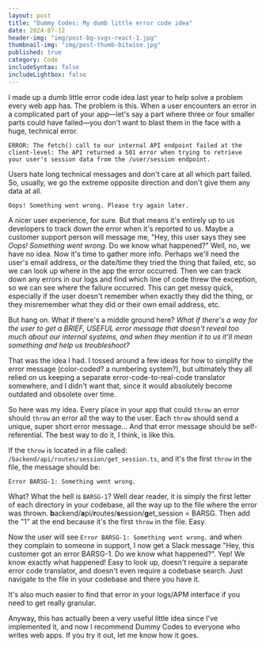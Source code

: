 ```yaml
---
layout: post
title: "Dummy Codes: My dumb little error code idea"
date: 2024-07-12
header-img: "img/post-bg-svgs-react-1.jpg"
thumbnail-img: "img/post-thumb-bitwise.jpg"
published: true
category: Code
includeSyntax: false
includeLightbox: false
---
```


<span class='illuminated-letter'>I</span> made up a dumb little error code idea last year to help solve a problem every web app has. The problem is this. When a user encounters an error in a complicated part of your app—let's say a part where three or four smaller parts could have failed—you don't want to blast them in the face with a huge, technical error.

```
ERROR: The fetch() call to our internal API endpoint failed at the client-level: The API returned a 501 error when trying to retrieve your user's session data from the /user/session endpoint.
```

Users hate long technical messages and don't care at all which part failed. So, usually, we go the extreme opposite direction and don't give them any data at all.

```
Oops! Something went wrong. Please try again later.
```

A nicer user experience, for sure. But that means it's entirely up to us developers to track down the error when it's reported to us. Maybe a customer support person will message me, "Hey, this user says they see _Oops! Something went wrong._ Do we know what happened?" Well, no, we have no idea. Now it's time to gather more info. Perhaps we'll need the user's email address, or the date/time they tried the thing that failed, etc, so we can look up where in the app the error occurred. Then we can track down any errors in our logs and find which line of code threw the exception, so we can see where the failure occurred. This can get messy quick, especially if the user doesn't remember when exactly they did the thing, or they misremember what they did or their own email address, etc.

But hang on. What if there's a middle ground here? _What if there's a way for the user to get a BRIEF, USEFUL error message that doesn't reveal too much about our internal systems, and when they mention it to us it'll mean something and help us troubleshoot?_

That was the idea I had. I tossed around a few ideas for how to simplify the error message (color-coded? a numbering system?), but ultimately they all relied on us keeping a separate error-code-to-real-code translator somewhere, and I didn't want that, since it would absolutely become outdated and obsolete over time.

So here was my idea. Every place in your app that could `throw` an error should `throw` an error all the way to the user. Each `throw` should send a unique, super short error message... And that error message should be self-referential. The best way to do it, I think, is like this.

If the `throw` is located in a file called: `/backend/api/routes/session/get_session.ts`, and it's the first `throw` in the file, the message should be:

```
Error BARSG-1: Something went wrong.
```

What? What the hell is `BARSG-1`? Well dear reader, it is simply the first letter of each directory in your codebase, all the way up to the file where the error was thrown. **b**ackend/**a**pi/**r**outes/**s**ession/**g**et_session = BARSG. Then add the "1" at the end because it's the first `throw` in the file. Easy.

Now the user will see `Error BARSG-1: Something went wrong.` and when they complain to someone in support, I now get a Slack message "Hey, this customer got an error BARSG-1. Do we know what happened?". Yep! We know exactly what happened! Easy to look up, doesn't require a separate error code translator, and doesn't even require a codebase search. Just navigate to the file in your codebase and there you have it.

It's also much easier to find that error in your logs/APM interface if you need to get really granular.

Anyway, this has actually been a very useful little idea since I've implemented it, and now I recommend Dummy Codes to everyone who writes web apps. If you try it out, let me know how it goes.
